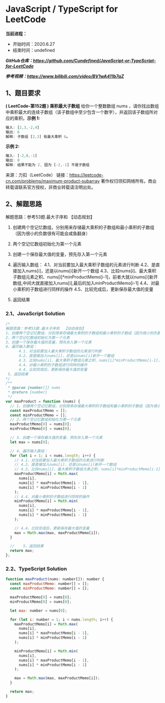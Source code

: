 ﻿# JavaScript / TypeScript for LeetCode 
**当前进程：**

 - 开始时间：2020.6.27 
 - 结束时间：undefined

***GitHub仓库：https://github.com/Cundefined/JavaScript-or-TypeScript-for-LeetCode***

***参考视频：https://www.bilibili.com/video/BV1wA411b7qZ***

## 1、题目要求
**( LeetCode-第152题 )  乘积最大子数组**
      给你一个整数数组 nums ，请你找出数组中乘积最大的连续子数组（该子数组中至少包含一个数字），并返回该子数组所对应的乘积。
​	  **示例 1:**

```javascript
输入: [2,3,-2,4]
输出: 6
解释: 子数组 [2,3] 有最大乘积 6。
```
**示例 2:**
```javascript
输入: [-2,0,-1]
输出: 0
解释: 结果不能为 2, 因为 [-2,-1] 不是子数组
```

来源：力扣（LeetCode）
链接：https://leetcode-cn.com/problems/maximum-product-subarray
著作权归领扣网络所有。商业转载请联系官方授权，非商业转载请注明出处。

## 2、解题思路
解题思路：参考53题.最大子序和  【动态规划】
 1. 创建两个空记忆数组，分别用来存储最大乘积的子数组和最小乘积的子数组（因为很小的负数很有可能会咸鱼翻身）

 2. 两个空记忆数组初始化为第一个元素
 3. 创建一个保存最大值的变量，预先存入第一个元素
 4. 遍历输入数组：
 	4.1、对当前要加入最大乘积子数组的元素进行判断
      4.2、是直接加入nums[i]，还是以nums[i]新开一个数组
      4.3、比较nums[i]、最大乘积子数组元素之积、nums[i]*minProductMemo[i-1]，前者大就以nums[i]新开数组,中间大就直接加入nums[i],最后的加入minProductMemo[i-1]
      4.4、对最小乘积的子数组进行同样的操作
      4.5、比较完成后，更新保存最大值的变量
 6. 返回结果

### 2.1、JavaScript Solution

```javascript
/*
解题思路：参考53题.最大子序和  【动态规划】
1、创建两个空记忆数组，分别用来存储最大乘积的子数组和最小乘积的子数组（因为很小的负数很有可能会咸鱼翻身）
2、两个空记忆数组初始化为第一个元素 
3、创建一个保存最大值的变量，预先存入第一个元素
4、遍历输入数组：
      4.1、对当前要加入最大乘积子数组的元素进行判断
      4.2、是直接加入nums[i]，还是以nums[i]新开一个数组
      4.3、比较nums[i]、最大乘积子数组元素之积、nums[i]*minProductMemo[i-1]，前者大就以nums[i]新开数组,中间大就直接加入nums[i],最后的加入minProductMemo[i-1]
      4.4、对最小乘积的子数组进行同样的操作
      4.4、比较完成后，更新保存最大值的变量
 5、返回结果
*/
/**
 * @param {number[]} nums
 * @return {number}
 */
var maxProduct = function (nums) {
  // 1、创建两个空记忆数组，分别用来存储最大乘积的子数组和最小乘积的子数组（因为很小的负数很有可能会咸鱼翻身）
  const maxProductMemo = [];
  const minProductMemo = [];
  // 2、两个空记忆数组初始化为第一个元素
  maxProductMemo[0] = nums[0];
  minProductMemo[0] = nums[0];

  // 3、创建一个保存最大值的变量，预先存入第一个元素
  let max = nums[0];

  // 4、遍历输入数组：
  for (let i = 1; i < nums.length; i++) {
    // 4.1、对当前要加入最大乘积子数组的元素进行判断
    // 4.2、是直接加入nums[i]，还是以nums[i]新开一个数组
    // 4.3、比较nums[i]、最大乘积子数组元素之积、nums[i]*minProductMemo[i-1]，前者大就以nums[i]新开数组,中间大就直接加入nums[i],最后的加入minProductMemo[i-1]
    maxProductMemo[i] = Math.max(
      nums[i],
      nums[i] * maxProductMemo[i - 1],
      nums[i] * minProductMemo[i - 1]
    );
    // 4.4、对最小乘积的子数组进行同样的操作
    minProductMemo[i] = Math.min(
      nums[i],
      nums[i] * maxProductMemo[i - 1],
      nums[i] * minProductMemo[i - 1]
    );

    // 4.4、比较完成后，更新保存最大值的变量
    max = Math.max(max, maxProductMemo[i]);
  }

  //    5、返回结果
  return max;
};
```


### 2.2、TypeScript Solution

```javascript
function maxProduct(nums: number[]): number {
  const maxProductMemo: number[] = [];
  const minProductMemo: number[] = [];

  maxProductMemo[0] = nums[0];
  minProductMemo[0] = nums[0];

  let max: number = nums[0];

  for (let i: number = 1; i < nums.length; i++) {
    maxProductMemo[i] = Math.max(
      nums[i],
      nums[i] * maxProductMemo[i - 1],
      nums[i] * minProductMemo[i - 1]
    );

    minProductMemo[i] = Math.min(
      nums[i],
      nums[i] * maxProductMemo[i - 1],
      nums[i] * minProductMemo[i - 1]
    );

    max = Math.max(max, maxProductMemo[i]);
  }

  return max;
}
```

